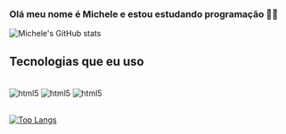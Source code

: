 ### Olá meu nome é Michele e estou estudando programação 👩‍💻

<!--[![Linkedln](https://img.shields.io/badge/LinkedIn-0077B5?style=for-the-badge&logo=linkedin&logoColor=white)](https://www.linkedin.com/in/michelemoura-dev/)-->

![Michele's GitHub stats](https://github-readme-stats.vercel.app/api?username=MicheleWM&show_icons=true&theme=synthwave)

## Tecnologias que eu uso 

<div style="display: inline_block"><br/>
    <img align="center" alt="html5" src="https://img.shields.io/badge/HTML5-E34F26?style=for-the-badge&logo=html5&logoColor=white"/>
     <img align="center" alt="html5" src="https://img.shields.io/badge/CSS-239120?&style=for-the-badge&logo=css3&logoColor=white"/>
      <img align="center" alt="html5" src="https://img.shields.io/badge/JavaScript-F7DF1E?style=for-the-badge&logo=javascript&logoColor=black"/>
</div><br/>

[![Top Langs](https://github-readme-stats.vercel.app/api/top-langs/?username=MicheleWM&layout=compact)](https://github.com/MicheleWM/github-readme-stats)
